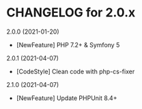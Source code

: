 CHANGELOG for 2.0.x
===================

2.0.0 (2021-01-20)
* [NewFeature] PHP 7.2+ & Symfony 5

2.0.1 (2021-04-07)
* [CodeStyle] Clean code with php-cs-fixer

2.1.0 (2021-04-07)
* [NewFeature] Update PHPUnit 8.4+
